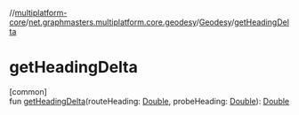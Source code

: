 //[multiplatform-core](../../../index.md)/[net.graphmasters.multiplatform.core.geodesy](../index.md)/[Geodesy](index.md)/[getHeadingDelta](get-heading-delta.md)

# getHeadingDelta

[common]\
fun [getHeadingDelta](get-heading-delta.md)(routeHeading: [Double](https://kotlinlang.org/api/latest/jvm/stdlib/kotlin/-double/index.html), probeHeading: [Double](https://kotlinlang.org/api/latest/jvm/stdlib/kotlin/-double/index.html)): [Double](https://kotlinlang.org/api/latest/jvm/stdlib/kotlin/-double/index.html)
